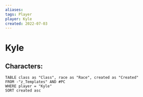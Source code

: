```yaml
---
aliases: 
tags: Player
player: Kyle
created: 2022-07-03
---
```

# Kyle

## Characters:
```dataview
TABLE class as "Class", race as "Race", created as "Created" 
FROM -"z_Templates" AND #PC 
WHERE player = "Kyle" 
SORT created asc
```
